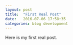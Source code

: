 ```yaml
---
layout: post
title:  "First Real Post"
date:   2016-07-06 17:58:35
categories: blog development
---
```


Here is my first real post.
